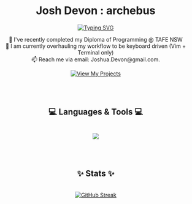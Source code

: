 <div align="center">
<h1>Josh Devon  :  archebus</h1>
</div>

<p align="center">
  <a href="https://git.io/typing-svg"><img src="https://readme-typing-svg.demolab.com?font=Fira+Code&weight=600&size=25&pause=1000&color=F73333&center=true&random=false&width=435&lines=Full+Time+Learner;Part+Time+Idiot" alt="Typing SVG" /></a>
</p>

<p align="center">
  🌱 I've recently completed my Diploma of Programming @ TAFE NSW<br>
  🏫 I am currently overhauling my workflow to be keyboard driven (Vim + Terminal only)<br>
  📫 Reach me via email: Joshua.Devon@gmail.com.
</p>
<p align="center">
  <a href="https://archebus.github.io/" target="_blank">
    <img src="https://img.shields.io/badge/Visit-My%20Profile-f63131?style=for-the-badge&logo=github&logoColor=white&labelColor=f63131" alt="View My Projects" />
  </a>
</p>

<br><br>

<h2 align="center">💻 Languages & Tools 💻</h2><br>

<div align="center">
  <img src="https://skillicons.dev/icons?i=github,git,cs,dotnet,javascript,html,css,react,nodejs,mysql,mongodb,vscode,bash,linux" />
</div>

<br><br>

<h2 align="center">✨ Stats ✨</h2><br>

<div align="center">
  <a href="https://git.io/streak-stats"><img src="https://streak-stats.demolab.com?user=archebus&theme=highcontrast" alt="GitHub Streak" /></a>
</div>

<!---
archebus/archebus is a ✨ special ✨ repository because its `README.md` (this file) appears on your GitHub profile.
You can click the Preview link to take a look at your changes.
--->
